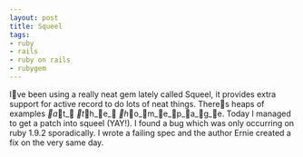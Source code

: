 ```yaml
---
layout: post
title: Squeel
tags:
- ruby
- rails
- ruby on rails
- rubygem
---
```

Ive been using a really neat gem lately called Squeel, it provides extra
support for active record to do lots of neat things. Theres heaps of examples
_a_t_ _t_h_e_ _h_o_m_e_p_a_g_e.
Today I managed to get a patch into squeel (YAY!). I found a bug which was only
occurring on ruby 1.9.2 sporadically. I wrote a failing spec and the author
Ernie created a fix on the very same day.
